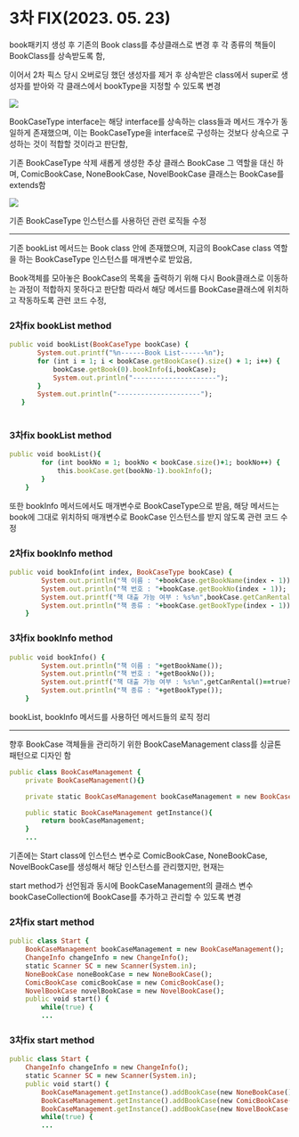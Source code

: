 # 3차 FIX(2023. 05. 23)
book패키지 생성 후 기존의 Book class를 추상클래스로 변경 후 각 종류의 책들이 BookClass를 상속받도록 함,

이어서 2차 픽스 당시 오버로딩 했던 생성자를 제거 후 상속받은 class에서 super로 생성자를 받아와 각 클래스에서 bookType을 지정할 수 있도록 변경

<img src="https://velog.velcdn.com/images/mint723/post/6a8288b1-0f6f-4e32-bbd4-38663d1b4706/image.png">

BookCaseType interface는 해당 interface를 상속하는 class들과 메서드 개수가 동일하게 존재했으며, 이는 BookCaseType을 interface로 구성하는 것보다 상속으로 구성하는 것이 적합할 것이라고 판단함,

기존 BookCaseType 삭제 새롭게 생성한 추상 클래스 BookCase 그 역할을 대신 하며, ComicBookCase, NoneBookCase, NovelBookCase 클래스는 BookCase를 extends함

<img src="https://velog.velcdn.com/images/mint723/post/7d7311d1-cbdd-4d9d-83ea-4c7b00e77a1b/image.png">

기존 BookCaseType 인스턴스를 사용하던 관련 로직들 수정
___ 
   
기존 bookList 메서드는 Book class 안에 존재했으며, 지금의 BookCase class 역할을 하는 
BookCaseType 인스턴스를  매개변수로 받았음,

Book객체를 모아놓은 BookCase의 목록을 출력하기 위해 다시 Book클래스로 이동하는 과정이
적합하지 못하다고 판단함 따라서 해당 메서드를 BookCase클래스에 위치하고 작동하도록 관련 코드 수정, 

### 2차fix bookList method
 ```ruby
 public void bookList(BookCaseType bookCase) {
        System.out.printf("%n------Book List------%n");
        for (int i = 1; i < bookCase.getBookCase().size() + 1; i++) {
            bookCase.getBook(0).bookInfo(i,bookCase);
            System.out.println("---------------------");
        }
        System.out.println("---------------------");
    }
    
```

### 3차fix bookList method
```ruby
public void bookList(){
        for (int bookNo = 1; bookNo < bookCase.size()+1; bookNo++) {
            this.bookCase.get(bookNo-1).bookInfo();
        }
    }
```

또한 bookInfo 메서드에서도 매개변수로 BookCaseType으로 받음, 해당 메서드는 book에 
그대로 위치하되 매개변수로 BookCase 인스턴스를 받지 않도록 관련 코드 수정
### 2차fix bookInfo method

```ruby
public void bookInfo(int index, BookCaseType bookCase) {
        System.out.println("책 이름 : "+bookCase.getBookName(index - 1));
        System.out.println("책 번호 : "+bookCase.getBookNo(index - 1));
        System.out.printf("책 대출 가능 여부 : %s%n",bookCase.getCanRental(index - 1)==true?"대출 가능":"대여중");
        System.out.println("책 종류 : "+bookCase.getBookType(index - 1));
    }
```
### 3차fix bookInfo method
```ruby
public void bookInfo() {
        System.out.println("책 이름 : "+getBookName());
        System.out.println("책 번호 : "+getBookNo());
        System.out.printf("책 대출 가능 여부 : %s%n",getCanRental()==true?"대출 가능":"대여중");
        System.out.println("책 종류 : "+getBookType());
    }
```
bookList, bookInfo 메서드를 사용하던 메서드들의 로직 정리
___    

향후 BookCase 객체들을 관리하기 위한 BookCaseManagement class를 싱글톤 패턴으로 디자인 함
```ruby
public class BookCaseManagement {
    private BookCaseManagement(){}

    private static BookCaseManagement bookCaseManagement = new BookCaseManagement();

    public static BookCaseManagement getInstance(){
        return bookCaseManagement;
    }
    ...
```


기존에는 Start class에 인스턴스 변수로 ComicBookCase, NoneBookCase, NovelBookCase를 생성해서 해당 인스턴스를 관리했지만, 현재는

start method가 선언됨과 동시에 BookCaseManagement의 클래스 변수 bookCaseCollection에 BookCase를 추가하고 관리할 수 있도록 변경
### 2차fix start method
```ruby
public class Start {
    BookCaseManagement bookCaseManagement = new BookCaseManagement();
    ChangeInfo changeInfo = new ChangeInfo();
    static Scanner SC = new Scanner(System.in);
    NoneBookCase noneBookCase = new NoneBookCase();
    ComicBookCase comicBookCase = new ComicBookCase();
    NovelBookCase novelBookCase = new NovelBookCase();
    public void start() {
        while(true) {
        ...
```
### 3차fix start method
```ruby
public class Start {
    ChangeInfo changeInfo = new ChangeInfo();
    static Scanner SC = new Scanner(System.in);
    public void start() {
        BookCaseManagement.getInstance().addBookCase(new NoneBookCase());
        BookCaseManagement.getInstance().addBookCase(new ComicBookCase());
        BookCaseManagement.getInstance().addBookCase(new NovelBookCase());
        while(true) {
        ...
```
